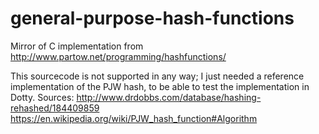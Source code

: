 # general-purpose-hash-functions

Mirror of C implementation from http://www.partow.net/programming/hashfunctions/

This sourcecode is not supported in any way; I just needed a reference implementation of the PJW hash,
to be able to test the implementation in Dotty. Sources:
http://www.drdobbs.com/database/hashing-rehashed/184409859
https://en.wikipedia.org/wiki/PJW_hash_function#Algorithm
